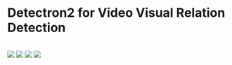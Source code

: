 # Detectron2 for Video Visual Relation Detection
<br/>
<img src="https://img.shields.io/badge/Detectron-2-blue?logo=facebook">
<img src="https://img.shields.io/badge/Pytorch-1.6-critical?logo=pytorch">
<img src="https://img.shields.io/badge/CUDA-9.2-green?logo=nvidia">
<img src="https://img.shields.io/badge/license-MIT-success">
